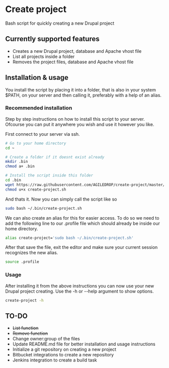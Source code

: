 # Create project
Bash script for quickly creating a new Drupal project

## Currently supported features
* Creates a new Drupal project, database and Apache vhost file
* List all projects inside a folder
* Removes the project files, database and Apache vhost file

## Installation & usage
You install the script by placing it into a folder, that is also in your system $PATH, on your server and then calling it, preferably with a help of an alias.

### Recommended installation
Step by step instructions on how to install this script to your server. Ofcourse you can put it anywhere you wish and use it however you like.

First connect to your server via ssh.

```bash
# Go to your home directory
cd ~

# Create a folder if it doesnt exist already
mkdir .bin
chmod a+ .bin

# Install the script inside this folder
cd .bin
wget https://raw.githubusercontent.com/AGILEDROP/create-project/master/create-project.sh
chmod u+x create-project.sh
```

And thats it. Now you can simply call the script like so

```bash
sudo bash ~/.bin/create-project.sh
```

We can also create an alias for this for easier access. To do so we need to add the following line to our .profile file which should already be inside our home directory.

```bash
alias create-project='sudo bash ~/.bin/create-project.sh'
```

After that save the file, exit the editor and make sure your current session recognizes the new alias.

```bash
source .profile
```

### Usage
After installing it from the above instructions you can now use your new Drupal project creating. Use the -h or --help argument to show options.

```bash
create-project -h
```

## TO-DO
* ~~List function~~
* ~~Remove function~~
* Change owner:group of the files
* Update README.md file for better installation and usage instructions
* Initialize a git repository on creating a new project
* Bitbucket integrations to create a new repository
* Jenkins integration to create a build task